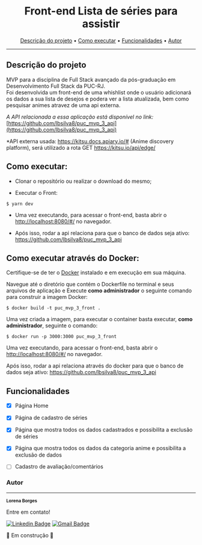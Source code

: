 <h1 align="center">Front-end Lista de séries para assistir</h1>

<p align="center">
 <a href="#descricao">Descrição do projeto</a> •
 <a href="#executar">Como executar</a> • 
 <a href="#funcionalidades">Funcionalidades</a> • 
 <a href="#autor">Autor</a>
</p>

---

##  Descrição do projeto

MVP para a disciplina de Full Stack avançado da pós-graduação em Desenvolvimento Full Stack da PUC-RJ. <br>
Foi desenvolvida um front-end de uma whishlist onde o usuário adicionará os dados a sua lista de desejos e podera ver a lista atualizada, bem como pesquisar animes atravez de uma api externa. 

*A API relacionada a essa aplicação está disponível no link:* [https://github.com/lbsilva8/puc_mvp_3_api](https://github.com/lbsilva8/puc_mvp_3_api)

*API externa usada: https://kitsu.docs.apiary.io/# (Anime discovery platform), será utilizado a rota GET https://kitsu.io/api/edge/

## Como executar:

- Clonar o repositório ou realizar o download do mesmo;

- Executar o Front:
```
$ yarn dev
```

- Uma vez executando, para acessar o front-end, basta abrir o [http://localhost:8080/#/](http://localhost:3000/#/) no navegador.

- Após isso, rodar a api relaciona para que o banco de dados seja ativo: https://github.com/lbsilva8/puc_mvp_3_api

## Como executar através do Docker:

Certifique-se de ter o [Docker](https://docs.docker.com/engine/install/) instalado e em execução em sua máquina.

Navegue até o diretório que contém o Dockerfile no terminal e seus arquivos de aplicação e
Execute **como administrador** o seguinte comando para construir a imagem Docker:

```
$ docker build -t puc_mvp_3_front .
```

Uma vez criada a imagem, para executar o container basta executar, **como administrador**, seguinte o comando:

```
$ docker run -p 3000:3000 puc_mvp_3_front
```

Uma vez executando, para acessar o front-end, basta abrir o [http://localhost:8080/#/](http://localhost:3000/#/) no navegador.

Após isso, rodar a api relaciona através do docker para que o banco de dados seja ativo: https://github.com/lbsilva8/puc_mvp_3_api

## Funcionalidades

- [x] Página Home
- [x] Página de cadastro de séries
- [x] Página que mostra todos os dados cadastrados e possibilita a exclusão de séries
- [x] Página que mostra todos os dados da categoria anime e possibilita a exclusão de dados
- [ ] Cadastro de avaliação/comentários


### Autor
---

<a>
 <sub><b>Lorena Borges</b></sub></a>


Entre em contato!

[![Linkedin Badge](https://img.shields.io/badge/-Lorena-blue?style=flat-square&logo=Linkedin&logoColor=white&link=https://www.linkedin.com/in/lorenadasilvaborges/)](https://www.linkedin.com/in/lorenadasilvaborges/) 
[![Gmail Badge](https://img.shields.io/badge/-sborges.lorena@gmail.com-c14438?style=flat-square&logo=Gmail&logoColor=white&link=mailto:sborges.lorena@gmail.com)](mailto:sborges.lorena@gmail.com)


 🚧  Em construção  🚧
